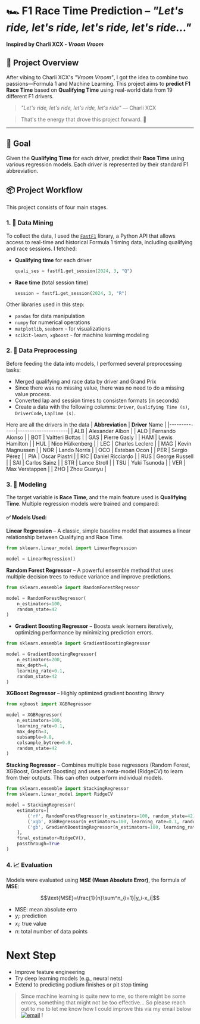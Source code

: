 # 🏎️ **F1 Race Time Prediction** – *"Let's ride, let's ride, let's ride, let's ride..."*  
**Inspired by Charli XCX - *Vroom Vroom***

## 🚀 **Project Overview**
After vibing to Charli XCX's *"Vroom Vroom"*, I got the idea to combine two passions—Formula 1 and Machine Learning. This project aims to **predict F1 Race Time** based on **Qualifying Time** using real-world data from 19 different F1 drivers.  

> *"Let's ride, let's ride, let's ride, let's ride"* — Charli XCX 

> That's the energy that drove this project forward. 🏁

---

## 🧠 **Goal**
Given the **Qualifying Time** for each driver, predict their **Race Time** using various regression models. Each driver is represented by their standard F1 abbreviation.

## 📦 **Project Workflow**
This project consists of four main stages.
### 1. 🏁 **Data Mining**
To collect the data, I used the [`FastF1`](https://theoehrly.github.io/Fast-F1/) library, a Python API that allows access to real-time and historical Formula 1 timing data, including qualifying and race sessions. I fetched:
- **Qualifying time** for each driver
    ```python
    quali_ses = fastf1.get_session(2024, 3, "Q")
    ```
- **Race time** (total session time)
    ```python
    session = fastf1.get_session(2024, 3, "R") 
    ```

Other libraries used in this step:
- `pandas` for data manipulation
- `numpy` for numerical operations
- `matplotlib`, `seaborn` - for visualizations
- `scikit-learn`, `xgboost` - for machine learning modeling

### 2. 🧹 **Data Preprocessing**
Before feeding the data into models, I performed several preprocessing tasks:
- Merged qualifying and race data by driver and Grand Prix
- Since there was no missing value, there was no need to do a missing value process.
- Converted lap and session times to consisten formats (in seconds)
- Create a data with the following columns: `Driver`, `Qualifying Time (s)`, `DriverCode`, `LapTime (s)`.

Here are all the drivers in the data
| **Abbreviation** | **Driver** Name         |
|--------------|---------------------|
| ALB          | Alexander Albon     |
| ALO          | Fernando Alonso     |
| BOT          | Valtteri Bottas     |
| GAS          | Pierre Gasly        |
| HAM          | Lewis Hamilton      |
| HUL          | Nico Hülkenberg     |
| LEC          | Charles Leclerc     |
| MAG          | Kevin Magnussen     |
| NOR          | Lando Norris        |
| OCO          | Esteban Ocon        |
| PER          | Sergio Pérez        |
| PIA          | Oscar Piastri       |
| RIC          | Daniel Ricciardo    |
| RUS          | George Russell      |
| SAI          | Carlos Sainz        |
| STR          | Lance Stroll        |
| TSU          | Yuki Tsunoda        |
| VER          | Max Verstappen      |
| ZHO          | Zhou Guanyu         |

### 3. 🤖 **Modeling**
The target variable is **Race Time**, and the main feature used is **Qualifying Time**. Multiple regression models were trained and compared:

#### ✅ **Models Used**:
**Linear Regression** – A classic, simple baseline model that assumes a linear relationship between Qualifying and Race Time.
```python
from sklearn.linear_model import LinearRegression

model = LinearRegression()
```

**Random Forest Regressor** – A powerful ensemble method that uses multiple decision trees to reduce variance and improve predictions.
```python
from sklearn.ensemble import RandomForestRegressor

model = RandomForestRegressor(
    n_estimators=100, 
    random_state=42
)
```

- **Gradient Boosting Regressor** – Boosts weak learners iteratively, optimizing performance by minimizing prediction errors.
```python
from sklearn.ensemble import GradientBoostingRegressor

model = GradientBoostingRegressor(
    n_estimators=200, 
    max_depth=4, 
    learning_rate=0.1, 
    random_state=42
)
```

**XGBoost Regressor** – Highly optimized gradient boosting library
```python
from xgboost import XGBRegressor

model = XGBRegressor(
    n_estimators=100, 
    learning_rate=0.1, 
    max_depth=3, 
    subsample=0.8, 
    colsample_bytree=0.8, 
    random_state=42
)
```

**Stacking Regressor** – Combines multiple base regressors (Random Forest, XGBoost, Gradient Boosting) and uses a meta-model (RidgeCV) to learn from their outputs. This can often outperform individual models.
```python
from sklearn.ensemble import StackingRegressor
from sklearn.linear_model import RidgeCV

model = StackingRegressor(
    estimators=[
        ('rf', RandomForestRegressor(n_estimators=100, random_state=42)),
        ('xgb', XGBRegressor(n_estimators=100, learning_rate=0.1, random_state=42)),
        ('gb', GradientBoostingRegressor(n_estimators=100, learning_rate=0.1, random_state=42))
    ],
    final_estimator=RidgeCV(),
    passthrough=True
)
```

### 4. 📈 **Evaluation**
Models were evaluated using **MSE (Mean Absolute Error)**, the formula of **MSE**:

$$\text{MSE}=\frac{1}{n}\sum^n_{i=1}|y_i-x_i|$$
* $\text{MSE}$: mean absolute erro
* $y_i$: prediction
* $x_i$: true value
* $n$: total number of data points

# **Next Step**
* Improve feature engineering
* Try deep learning models (e.g., neural nets)
* Extend to predicting podium finishes or pit stop timing

> Since machine learning is quite new to me, so there might be some errors, something that might not be too effective... So please reach out to me to let me know how I could improve this via my email below </br>
> [![email](https://img.shields.io/badge/Gmail-D14836?style=for-the-badge&logo=gmail&logoColor=white)](mailto:andrhmdk@gmail.com) !
